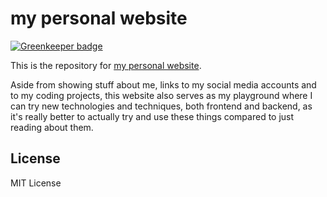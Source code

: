 # my personal website

[![Greenkeeper badge](https://badges.greenkeeper.io/arnellebalane/arnellebalane.com.svg)](https://greenkeeper.io/)

This is the repository for [my personal website](https://arnellebalane.com).

Aside from showing stuff about me, links to my social media accounts and to my coding projects, this website also serves as my playground where I can try new technologies and techniques, both frontend and backend, as it's really better to actually try and use these things compared to just reading about them.


## License

MIT License
